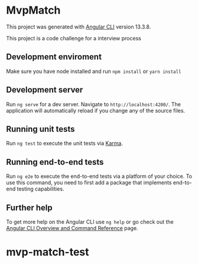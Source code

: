 # MvpMatch

This project was generated with [Angular CLI](https://github.com/angular/angular-cli) version 13.3.8.

This project is a code challenge for a interview process

## Development enviroment

Make sure you have node installed and run `npm install` or `yarn install`

## Development server

Run `ng serve` for a dev server. Navigate to `http://localhost:4200/`. The application will automatically reload if you change any of the source files.


## Running unit tests

Run `ng test` to execute the unit tests via [Karma](https://karma-runner.github.io).

## Running end-to-end tests

Run `ng e2e` to execute the end-to-end tests via a platform of your choice. To use this command, you need to first add a package that implements end-to-end testing capabilities.

## Further help

To get more help on the Angular CLI use `ng help` or go check out the [Angular CLI Overview and Command Reference](https://angular.io/cli) page.
# mvp-match-test
